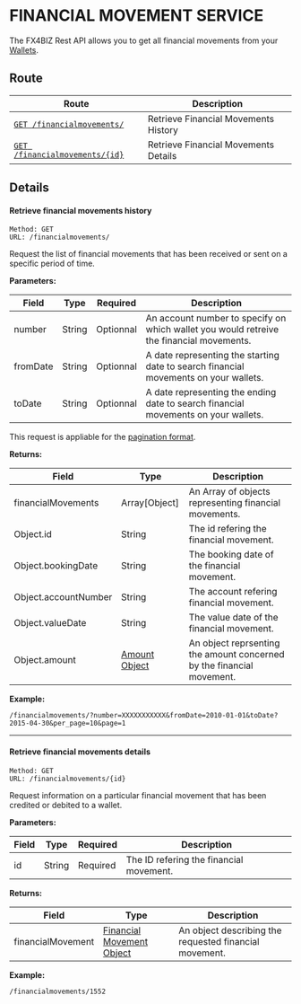 # FINANCIAL MOVEMENT SERVICE #

The FX4BIZ Rest API allows you to get all financial movements from your [Wallets](./walletAccountService.md).

## Route ##

| Route | Description |
|-------|-------------|
| [`GET /financialmovements/`](#cget_financialmovements) | Retrieve Financial Movements History |
| [`GET /financialmovements/{id}`](#get_financialmovements) | Retrieve Financial Movements Details |

## Details ##

#### <a id="cget_financialmovements"></a> Retrieve financial movements history ####

```
Method: GET 
URL: /financialmovements/
```
Request the list of financial movements that has been received or sent on a specific period of time.

**Parameters:**

| Field | Type | Required | Description |
|-------|------|----------|-------------|
| number | String | Optionnal | An account number to specify on which wallet you would retreive the financial movements. | 
| fromDate | String | Optionnal | A date representing the starting date to search financial movements on your wallets. |
| toDate | String | Optionnal | A date representing the ending date to search financial movements on your wallets. | 

This request is appliable for the [pagination format](../conventions/formatingConventions.md#pagination).

**Returns:**

| Field | Type | Description |
|-------|------|-------------|
| financialMovements | Array[Object] | An Array of objects representing financial movements. |
| Object.id | String | The id refering the financial movement. |
| Object.bookingDate | String | The booking date of the financial movement. |
| Object.accountNumber | String | The account refering financial movement. |
| Object.valueDate | String | The value date of the financial movement. |
| Object.amount | [Amount Object](../objects/objects.md#amount_object) | An object reprsenting the amount concerned by the financial movement. |

**Example:**
```
/financialmovements/?number=XXXXXXXXXXX&fromDate=2010-01-01&toDate?2015-04-30&per_page=10&page=1
```

<hr />

#### <a id="get_financialmovements"></a> Retrieve financial movements details ####

```
Method: GET 
URL: /financialmovements/{id}
```
Request information on a particular financial movement that has been credited or debited to a wallet. 

**Parameters:**

| Field | Type | Required | Description |
|-------|------|----------|-------------|
| id | String | Required | The ID refering the financial movement. |

**Returns:**

| Field | Type | Description |
|-------|------|-------------|
| financialMovement | [Financial Movement Object](../objects/objects.md#financial_movement_object) | An object describing the requested financial movement. |

**Example:**
```
/financialmovements/1552
```